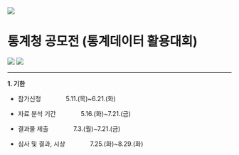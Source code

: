 <img src="https://capsule-render.vercel.app/api?type=waving&color=auto&height=200&section=header&text=StatisticalDataUtilizationCompetition&fontSize=40" />

# 통계청 공모전 (통계데이터 활용대회)

<img src="https://img.shields.io/badge/Python-3776AB?style=flat&logo=Python&logoColor=white"/> <img src="https://img.shields.io/badge/Jupyter-F37626?style=flat&logo=Jupyter&logoColor=white"/>

---

**1. 기한**

 + 참가신청    5.11.(목)~6.21.(화)

 + 자료 분석 기간    5.16.(화)~7.21.(금)

 + 결과물 제출    7.3.(월)~7.21.(금)

 + 심사 및 결과, 시상    7.25.(화)~8.29.(화)
